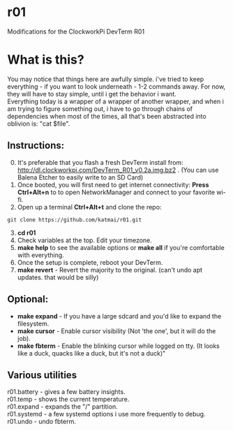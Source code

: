 # r01
Modifications for the ClockworkPi DevTerm R01

# What is this?
You may notice that things here are awfully simple. i've tried to keep everything - if you want to look underneath - 1-2 commands away. For now, they will have to stay simple, until i get the behavior i want.  
Everything today is a wrapper of a wrapper of another wrapper, and when i am trying to figure something out, i have to go through chains of dependencies when most of the times, all that's been abstracted into oblivion is: "cat $file".  

## Instructions:
0. It's preferable that you flash a fresh DevTerm install from: http://dl.clockworkpi.com/DevTerm_R01_v0.2a.img.bz2 . (You can use Balena Etcher to easily write to an SD Card)
1. Once booted, you will first need to get internet connectivity: **Press Ctrl+Alt+n** to to open NetworkManager and connect to your favorite wi-fi.
2. Open up a terminal **Ctrl+Alt+t** and clone the repo: 
```
git clone https://github.com/katmai/r01.git
```
3. **cd r01**
4. Check variables at the top. Edit your timezone.
5. **make help** to see the available options or **make all** if you're comfortable with everything.
6. Once the setup is complete, reboot your DevTerm.
7. **make revert** - Revert the majority to the original. (can't undo apt updates. that would be silly)

## Optional:
- **make expand** - If you have a large sdcard and you'd like to expand the filesystem.
- **make cursor** - Enable cursor visibility (Not 'the one', but it will do the job).
- **make fbterm** - Enable the blinking cursor while logged on tty. (It looks like a duck, quacks like a duck, but it's not a duck)"


## Various utilities
r01.battery - gives a few battery insights.  
r01.temp    - shows the current temperature.  
r01.expand  - expands the "/" partition.  
r01.systemd - a few systemd options i use more frequently to debug.  
r01.undo    - undo fbterm.